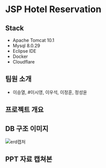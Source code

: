 # JSP Hotel Reservation
## Stack
- Apache Tomcat 10.1
- Mysql 8.0.29
- Eclipse IDE
- Docker
- Cloudflare 

## 팀원 소개
- 이승열, #이시영, 이우석, 이정훈, 정성윤

## 프로젝트 개요

## DB 구조 이미지
![erd캡처](https://github.com/dltldud2kr/jsp_hotel_booking/assets/105353307/776212d0-019f-4fea-85c3-94de2eb293c4)


## PPT 자료 캡쳐본 
